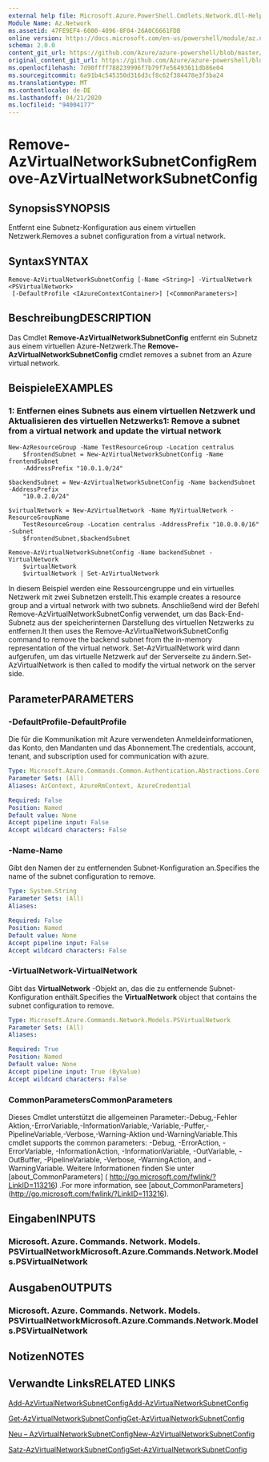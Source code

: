 ```yaml
---
external help file: Microsoft.Azure.PowerShell.Cmdlets.Network.dll-Help.xml
Module Name: Az.Network
ms.assetid: 47FE9EF4-6000-4096-8F04-26A0C6661FDB
online version: https://docs.microsoft.com/en-us/powershell/module/az.network/remove-azvirtualnetworksubnetconfig
schema: 2.0.0
content_git_url: https://github.com/Azure/azure-powershell/blob/master/src/Network/Network/help/Remove-AzVirtualNetworkSubnetConfig.md
original_content_git_url: https://github.com/Azure/azure-powershell/blob/master/src/Network/Network/help/Remove-AzVirtualNetworkSubnetConfig.md
ms.openlocfilehash: 7d90ffff788239996f7b79f7e56493611db86e04
ms.sourcegitcommit: 6a91b4c545350d316d3cf8c62f384478e3f3ba24
ms.translationtype: MT
ms.contentlocale: de-DE
ms.lasthandoff: 04/21/2020
ms.locfileid: "94004177"
---
```

# <span data-ttu-id="7ecb9-101">Remove-AzVirtualNetworkSubnetConfig</span><span class="sxs-lookup"><span data-stu-id="7ecb9-101">Remove-AzVirtualNetworkSubnetConfig</span></span>

## <span data-ttu-id="7ecb9-102">Synopsis</span><span class="sxs-lookup"><span data-stu-id="7ecb9-102">SYNOPSIS</span></span>
<span data-ttu-id="7ecb9-103">Entfernt eine Subnetz-Konfiguration aus einem virtuellen Netzwerk.</span><span class="sxs-lookup"><span data-stu-id="7ecb9-103">Removes a subnet configuration from a virtual network.</span></span>

## <span data-ttu-id="7ecb9-104">Syntax</span><span class="sxs-lookup"><span data-stu-id="7ecb9-104">SYNTAX</span></span>

```
Remove-AzVirtualNetworkSubnetConfig [-Name <String>] -VirtualNetwork <PSVirtualNetwork>
 [-DefaultProfile <IAzureContextContainer>] [<CommonParameters>]
```

## <span data-ttu-id="7ecb9-105">Beschreibung</span><span class="sxs-lookup"><span data-stu-id="7ecb9-105">DESCRIPTION</span></span>
<span data-ttu-id="7ecb9-106">Das Cmdlet **Remove-AzVirtualNetworkSubnetConfig** entfernt ein Subnetz aus einem virtuellen Azure-Netzwerk.</span><span class="sxs-lookup"><span data-stu-id="7ecb9-106">The **Remove-AzVirtualNetworkSubnetConfig** cmdlet removes a subnet from an Azure virtual network.</span></span>

## <span data-ttu-id="7ecb9-107">Beispiele</span><span class="sxs-lookup"><span data-stu-id="7ecb9-107">EXAMPLES</span></span>

### <span data-ttu-id="7ecb9-108">1: Entfernen eines Subnets aus einem virtuellen Netzwerk und Aktualisieren des virtuellen Netzwerks</span><span class="sxs-lookup"><span data-stu-id="7ecb9-108">1: Remove a subnet from a virtual network and update the virtual network</span></span>
```
New-AzResourceGroup -Name TestResourceGroup -Location centralus
    $frontendSubnet = New-AzVirtualNetworkSubnetConfig -Name frontendSubnet 
    -AddressPrefix "10.0.1.0/24"

$backendSubnet = New-AzVirtualNetworkSubnetConfig -Name backendSubnet -AddressPrefix 
    "10.0.2.0/24"

$virtualNetwork = New-AzVirtualNetwork -Name MyVirtualNetwork -ResourceGroupName 
    TestResourceGroup -Location centralus -AddressPrefix "10.0.0.0/16" -Subnet 
    $frontendSubnet,$backendSubnet

Remove-AzVirtualNetworkSubnetConfig -Name backendSubnet -VirtualNetwork 
    $virtualNetwork
    $virtualNetwork | Set-AzVirtualNetwork
```

<span data-ttu-id="7ecb9-109">In diesem Beispiel werden eine Ressourcengruppe und ein virtuelles Netzwerk mit zwei Subnetzen erstellt.</span><span class="sxs-lookup"><span data-stu-id="7ecb9-109">This example creates a resource group and a virtual network with two subnets.</span></span> <span data-ttu-id="7ecb9-110">Anschließend wird der Befehl Remove-AzVirtualNetworkSubnetConfig verwendet, um das Back-End-Subnetz aus der speicherinternen Darstellung des virtuellen Netzwerks zu entfernen.</span><span class="sxs-lookup"><span data-stu-id="7ecb9-110">It then uses the Remove-AzVirtualNetworkSubnetConfig command to remove the backend subnet from the in-memory representation of the virtual network.</span></span> <span data-ttu-id="7ecb9-111">Set-AzVirtualNetwork wird dann aufgerufen, um das virtuelle Netzwerk auf der Serverseite zu ändern.</span><span class="sxs-lookup"><span data-stu-id="7ecb9-111">Set-AzVirtualNetwork is then called to modify the virtual network on the server side.</span></span>

## <span data-ttu-id="7ecb9-112">Parameter</span><span class="sxs-lookup"><span data-stu-id="7ecb9-112">PARAMETERS</span></span>

### <span data-ttu-id="7ecb9-113">-DefaultProfile</span><span class="sxs-lookup"><span data-stu-id="7ecb9-113">-DefaultProfile</span></span>
<span data-ttu-id="7ecb9-114">Die für die Kommunikation mit Azure verwendeten Anmeldeinformationen, das Konto, den Mandanten und das Abonnement.</span><span class="sxs-lookup"><span data-stu-id="7ecb9-114">The credentials, account, tenant, and subscription used for communication with azure.</span></span>

```yaml
Type: Microsoft.Azure.Commands.Common.Authentication.Abstractions.Core.IAzureContextContainer
Parameter Sets: (All)
Aliases: AzContext, AzureRmContext, AzureCredential

Required: False
Position: Named
Default value: None
Accept pipeline input: False
Accept wildcard characters: False
```

### <span data-ttu-id="7ecb9-115">-Name</span><span class="sxs-lookup"><span data-stu-id="7ecb9-115">-Name</span></span>
<span data-ttu-id="7ecb9-116">Gibt den Namen der zu entfernenden Subnet-Konfiguration an.</span><span class="sxs-lookup"><span data-stu-id="7ecb9-116">Specifies the name of the subnet configuration to remove.</span></span>

```yaml
Type: System.String
Parameter Sets: (All)
Aliases:

Required: False
Position: Named
Default value: None
Accept pipeline input: False
Accept wildcard characters: False
```

### <span data-ttu-id="7ecb9-117">-VirtualNetwork</span><span class="sxs-lookup"><span data-stu-id="7ecb9-117">-VirtualNetwork</span></span>
<span data-ttu-id="7ecb9-118">Gibt das **VirtualNetwork** -Objekt an, das die zu entfernende Subnet-Konfiguration enthält.</span><span class="sxs-lookup"><span data-stu-id="7ecb9-118">Specifies the **VirtualNetwork** object that contains the subnet configuration to remove.</span></span>

```yaml
Type: Microsoft.Azure.Commands.Network.Models.PSVirtualNetwork
Parameter Sets: (All)
Aliases:

Required: True
Position: Named
Default value: None
Accept pipeline input: True (ByValue)
Accept wildcard characters: False
```

### <span data-ttu-id="7ecb9-119">CommonParameters</span><span class="sxs-lookup"><span data-stu-id="7ecb9-119">CommonParameters</span></span>
<span data-ttu-id="7ecb9-120">Dieses Cmdlet unterstützt die allgemeinen Parameter:-Debug,-Fehler Aktion,-ErrorVariable,-InformationVariable,-Variable,-Puffer,-PipelineVariable,-Verbose,-Warning-Aktion und-WarningVariable.</span><span class="sxs-lookup"><span data-stu-id="7ecb9-120">This cmdlet supports the common parameters: -Debug, -ErrorAction, -ErrorVariable, -InformationAction, -InformationVariable, -OutVariable, -OutBuffer, -PipelineVariable, -Verbose, -WarningAction, and -WarningVariable.</span></span> <span data-ttu-id="7ecb9-121">Weitere Informationen finden Sie unter [about_CommonParameters] ( http://go.microsoft.com/fwlink/?LinkID=113216) .</span><span class="sxs-lookup"><span data-stu-id="7ecb9-121">For more information, see [about_CommonParameters] (http://go.microsoft.com/fwlink/?LinkID=113216).</span></span>

## <span data-ttu-id="7ecb9-122">Eingaben</span><span class="sxs-lookup"><span data-stu-id="7ecb9-122">INPUTS</span></span>

### <span data-ttu-id="7ecb9-123">Microsoft. Azure. Commands. Network. Models. PSVirtualNetwork</span><span class="sxs-lookup"><span data-stu-id="7ecb9-123">Microsoft.Azure.Commands.Network.Models.PSVirtualNetwork</span></span>

## <span data-ttu-id="7ecb9-124">Ausgaben</span><span class="sxs-lookup"><span data-stu-id="7ecb9-124">OUTPUTS</span></span>

### <span data-ttu-id="7ecb9-125">Microsoft. Azure. Commands. Network. Models. PSVirtualNetwork</span><span class="sxs-lookup"><span data-stu-id="7ecb9-125">Microsoft.Azure.Commands.Network.Models.PSVirtualNetwork</span></span>

## <span data-ttu-id="7ecb9-126">Notizen</span><span class="sxs-lookup"><span data-stu-id="7ecb9-126">NOTES</span></span>

## <span data-ttu-id="7ecb9-127">Verwandte Links</span><span class="sxs-lookup"><span data-stu-id="7ecb9-127">RELATED LINKS</span></span>

[<span data-ttu-id="7ecb9-128">Add-AzVirtualNetworkSubnetConfig</span><span class="sxs-lookup"><span data-stu-id="7ecb9-128">Add-AzVirtualNetworkSubnetConfig</span></span>](./Add-AzVirtualNetworkSubnetConfig.md)

[<span data-ttu-id="7ecb9-129">Get-AzVirtualNetworkSubnetConfig</span><span class="sxs-lookup"><span data-stu-id="7ecb9-129">Get-AzVirtualNetworkSubnetConfig</span></span>](./Get-AzVirtualNetworkSubnetConfig.md)

[<span data-ttu-id="7ecb9-130">Neu – AzVirtualNetworkSubnetConfig</span><span class="sxs-lookup"><span data-stu-id="7ecb9-130">New-AzVirtualNetworkSubnetConfig</span></span>](./New-AzVirtualNetworkSubnetConfig.md)

[<span data-ttu-id="7ecb9-131">Satz-AzVirtualNetworkSubnetConfig</span><span class="sxs-lookup"><span data-stu-id="7ecb9-131">Set-AzVirtualNetworkSubnetConfig</span></span>](./Set-AzVirtualNetworkSubnetConfig.md)


